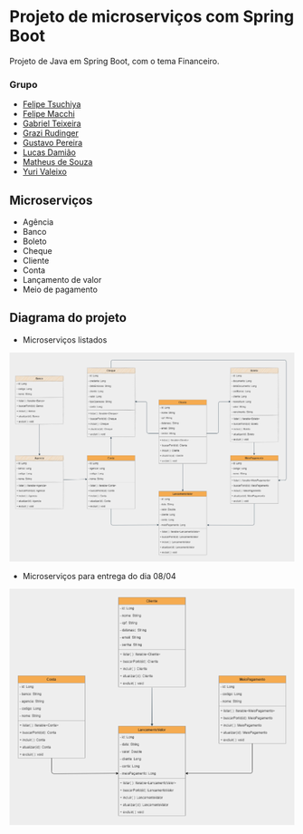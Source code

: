 # Projeto de microserviços com Spring Boot
 Projeto de Java em Spring Boot, com o tema Financeiro.  
 
 ### Grupo 
 - [Felipe Tsuchiya](https://github.com/felipetsuchiya)  
 - [Felipe Macchi](https://github.com/felipemacchiz)  
 - [Gabriel Teixeira](https://github.com/macedo19)  
 - [Grazi Rudinger](https://github.com/grazielarudinger)  
 - [Gustavo Pereira](https://github.com/GustaPe)  
 - [Lucas Damião](https://github.com/lucasDamiao1)  
 - [Matheus de Souza](https://github.com/Ohmathh)  
 - [Yuri Valeixo](https://github.com/yurivaleixo)  
 
 ## Microserviços
 - Agência
 - Banco
 - Boleto
 - Cheque
 - Cliente
 - Conta
 - Lançamento de valor
 - Meio de pagamento
 
 ## Diagrama do projeto
 - Microserviços listados 
 <img src="https://github.com/upfelipemacchi/projetos-dsv-software/blob/main/diagrama.png" width="600">  
 
 - Microserviços para entrega do dia 08/04
 <img src="https://github.com/upfelipemacchi/projetos-dsv-software/blob/main/diagrama-curto.png" width="600"> 
